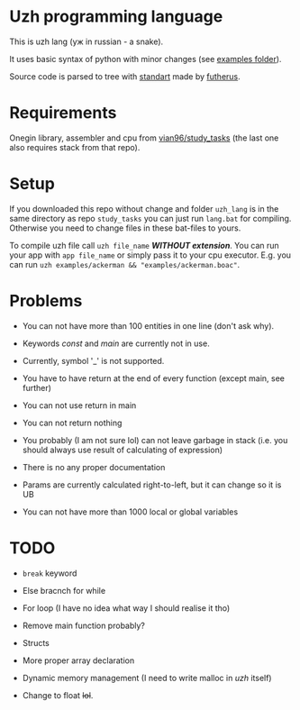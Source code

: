 # Uzh programming language

This is uzh lang (уж in russian - a snake).

It uses basic syntax of python with minor changes (see [examples folder](url)).

Source code is parsed to tree with [standart](https://github.com/futherus/Language) made by [futherus](https://github.com/futherus).

# Requirements

Onegin library, assembler and cpu from [vian96/study_tasks](https://github.com/vian96/study_tasks) (the last one also requires stack from that repo).

# Setup

If you downloaded this repo without change and folder `uzh_lang` is in the same directory as repo `study_tasks` you can just run `lang.bat` for compiling. Otherwise you need to change files in these bat-files to yours. 

To compile uzh file call `uzh file_name` ***WITHOUT extension***. You can run your app with `app file_name` or simply pass it to your cpu executor. E.g. you can run `uzh examples/ackerman && "examples/ackerman.boac"`.

# Problems

- You can not have more than 100 entities in one line (don't ask why).

- Keywords _const_ and _main_ are currently not in use.

- Currently, symbol '_' is not supported.

- You have to have return at the end of every function (except main, see further)

- You can not use return in main

- You can not return nothing

- You probably (I am not sure lol) can not leave garbage in stack (i.e. you should always use result of calculating of expression)

- There is no any proper documentation

- Params are currently calculated right-to-left, but it can change so it is UB

- You can not have more than 1000 local or global variables

# TODO

- `break` keyword

- Else bracnch for while

- For loop (I have no idea what way I should realise it tho)

- Remove main function probably?

- Structs

- More proper array declaration

- Dynamic memory management (I need to write malloc in _uzh_ itself)

- Change to float ~~lol~~.



